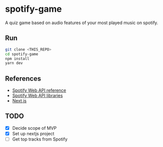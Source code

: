 # spotify-game

A quiz game based on audio features of your most played music on spotify.

## Run
```bash
git clone <THIS_REPO>
cd spotify-game
npm install
yarn dev
```

## References
- [Spotify Web API reference](https://developer.spotify.com/documentation/web-api/reference/)
- [Spotify Web API libraries](https://developer.spotify.com/documentation/web-api/libraries/)
- [Next.js](https://nextjs.org/)

## TODO
- [x] Decide scope of MVP
- [x] Set up nextjs project
- [ ] Get top tracks from Spotify